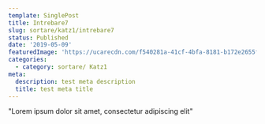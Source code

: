 ```yaml
---
template: SinglePost
title: Intrebare7
slug: sortare/katz1/intrebare7
status: Published
date: '2019-05-09'
featuredImage: 'https://ucarecdn.com/f540281a-41cf-4bfa-8181-b172e2655fba/-/crop/1632x1777/0,672/-/preview/'
categories:
  - category: sortare/ Katz1
meta:
  description: test meta description
  title: test meta title
---
```


"Lorem ipsum dolor sit amet, consectetur adipiscing elit"
